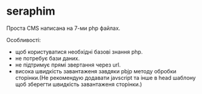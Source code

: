 # seraphim 
Проста CMS написана на 7-ми php файлах.

Особливості:
- щоб користуватися необхідні базові знання php.
- не потребує бази даних.
- не підтримує прямі звертання через url.
- висока швидкість завантаженя завдяки pbjp методу обробки сторінки.(Не рекомендую додавати javscript та інше в head шаблону щоб зберегти швидкість завантаженя сторінки.)
